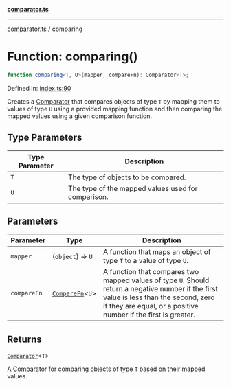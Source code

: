 [**comparator.ts**](../index.md)

---

[comparator.ts](../index.md) / comparing

# Function: comparing()

```ts
function comparing<T, U>(mapper, compareFn): Comparator<T>;
```

Defined in: [index.ts:90](https://github.com/simonkberg/comparator.ts/blob/806cd3fa4519dbdc4b8bf35e9ef68a7f3c2522aa/index.ts#L90)

Creates a [Comparator](../interfaces/Comparator.md) that compares objects of type `T` by mapping them to values of type `U`
using a provided mapping function and then comparing the mapped values using a given comparison function.

## Type Parameters

| Type Parameter | Description                                        |
| -------------- | -------------------------------------------------- |
| `T`            | The type of objects to be compared.                |
| `U`            | The type of the mapped values used for comparison. |

## Parameters

| Parameter   | Type                                               | Description                                                                                                                                                                                               |
| ----------- | -------------------------------------------------- | --------------------------------------------------------------------------------------------------------------------------------------------------------------------------------------------------------- |
| `mapper`    | (`object`) => `U`                                  | A function that maps an object of type `T` to a value of type `U`.                                                                                                                                        |
| `compareFn` | [`CompareFn`](../type-aliases/CompareFn.md)\<`U`\> | A function that compares two mapped values of type `U`. Should return a negative number if the first value is less than the second, zero if they are equal, or a positive number if the first is greater. |

## Returns

[`Comparator`](../interfaces/Comparator.md)\<`T`\>

A [Comparator](../interfaces/Comparator.md) for comparing objects of type `T` based on their mapped values.
